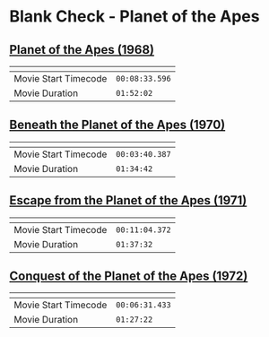 Blank Check - Planet of the Apes
===============
[Planet of the Apes (1968)](https://www.patreon.com/posts/planet-of-apes-81824168)
---------------
| <!-- -->             | <!-- -->       |
|----------------------|----------------|
| Movie Start Timecode | `00:08:33.596` |
| Movie Duration       | `01:52:02`     |

[Beneath the Planet of the Apes (1970)](https://www.patreon.com/posts/beneath-planet-82305145)
---------------
| <!-- -->             | <!-- -->       |
|----------------------|----------------|
| Movie Start Timecode | `00:03:40.387` |
| Movie Duration       | `01:34:42`     |

[Escape from the Planet of the Apes (1971)](https://www.patreon.com/posts/escape-from-of-83307102)
---------------
| <!-- -->             | <!-- -->       |
|----------------------|----------------|
| Movie Start Timecode | `00:11:04.372` |
| Movie Duration       | `01:37:32`     |

[Conquest of the Planet of the Apes (1972)](https://www.patreon.com/posts/conquest-of-of-83877074)
---------------
| <!-- -->             | <!-- -->       |
|----------------------|----------------|
| Movie Start Timecode | `00:06:31.433` |
| Movie Duration       | `01:27:22`     |
